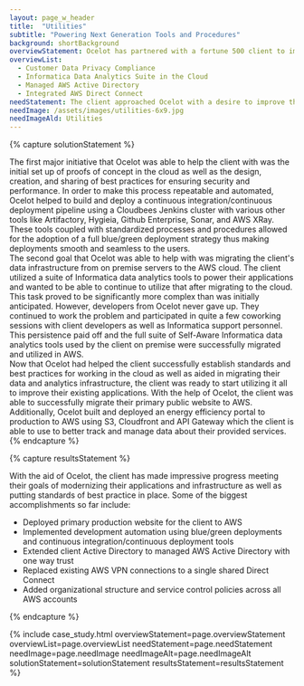 ```yaml
---
layout: page_w_header
title:  "Utilities"
subtitle: "Powering Next Generation Tools and Procedures"
background: shortBackground
overviewStatement: Ocelot has partnered with a fortune 500 client to improve customer-facing solutions, improve performance and cloud adoption, and drive advanced analytics capabilities.
overviewList:
  - Customer Data Privacy Compliance
  - Informatica Data Analytics Suite in the Cloud
  - Managed AWS Active Directory
  - Integrated AWS Direct Connect
needStatement: The client approached Ocelot with a desire to improve their processes and procedures to keep up with increasing demand and make the best use of modern tools and technologies. Ocelot had the experience and people to help the client get started on the right foot.
needImage: /assets/images/utilities-6x9.jpg
needImageAld: Utilities
---
```


{% capture solutionStatement %}
  <div class="padding-top-1">
    The first major initiative that Ocelot was able to help the client with was the initial set up of proofs of concept in the cloud as well as the design, creation, and sharing of best practices for ensuring security and performance. In order to make this process repeatable and automated, Ocelot helped to build and deploy a continuous integration/continuous deployment pipeline using a Cloudbees Jenkins cluster with various other tools like Artifactory, Hygieia, Github Enterprise, Sonar, and AWS XRay. These tools coupled with standardized processes and procedures allowed for the adoption of a full blue/green deployment strategy thus making deployments smooth and seamless to the users.
  </div>
  <div class="padding-top-1">
    The second goal that Ocelot was able to help with was migrating the client's data infrastructure from on premise servers to the AWS cloud. The client utilized a suite of Informatica data analytics tools to power their applications and wanted to be able to continue to utilize that after migrating to the cloud. This task proved to be significantly more complex than was initially anticipated. However, developers from Ocelot never gave up. They continued to work the problem and participated in quite a few coworking sessions with client developers as well as Informatica support personnel. This persistence paid off and the full suite of Self-Aware Informatica data analytics tools used by the client on premise were successfully migrated and utilized in AWS.
  </div>
  <div class="padding-top-1">
    Now that Ocelot had helped the client successfully establish standards and best practices for working in the cloud as well as aided in migrating their data and analytics infrastructure, the client was ready to start utilizing it all to improve their existing applications. With the help of Ocelot, the client was able to successfully migrate their primary public website to AWS. Additionally, Ocelot built and deployed an energy efficiency portal to production to AWS using S3, Cloudfront and API Gateway which the client is able to use to better track and manage data about their provided services.
  </div>
{% endcapture %}

{% capture resultsStatement %}
  <div class="padding-top-1">
    With the aid of Ocelot, the client has made impressive progress meeting their goals of modernizing their applications and infrastructure as well as putting standards of best practice in place. Some of the biggest accomplishments so far include:
  </div>
  <div class="padding-top-1">
    <ul class="menu-list">
      <li>Deployed primary production website for the client to AWS</li>
      <li>Implemented development automation using blue/green deployments and continuous integration/continuous deployment tools</li>
      <li>Extended client Active Directory to managed AWS Active Directory with one way trust</li>
      <li>Replaced existing AWS VPN connections to a single shared Direct Connect</li>
      <li>Added organizational structure and service control policies across all AWS accounts</li>
    </ul>
  </div>
{% endcapture %}

{% include case_study.html overviewStatement=page.overviewStatement overviewList=page.overviewList needStatement=page.needStatement needImage=page.needImage needImageAlt=page.needImageAlt solutionStatement=solutionStatement resultsStatement=resultsStatement %}

